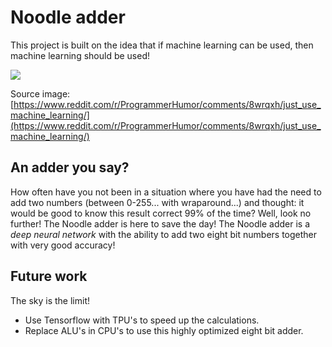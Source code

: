# Noodle adder

This project is built on the idea that if machine learning can be used, then machine learning should be used!

![](https://i.redd.it/au5ksnnmjh811.png)

Source image: [https://www.reddit.com/r/ProgrammerHumor/comments/8wrqxh/just_use_machine_learning/](https://www.reddit.com/r/ProgrammerHumor/comments/8wrqxh/just_use_machine_learning/)

## An adder you say?
How often have you not been in a situation where you have had the need to add two numbers (between 0-255... with wraparound...) and thought: it would be good to know this result correct 99% of the time? Well, look no further! The Noodle adder is here to save the day! The Noodle adder is a _deep neural network_ with the ability to add two eight bit numbers together with very good accuracy!

## Future work
The sky is the limit!

- Use Tensorflow with TPU's to speed up the calculations.
- Replace ALU's in CPU's to use this highly optimized eight bit adder.

